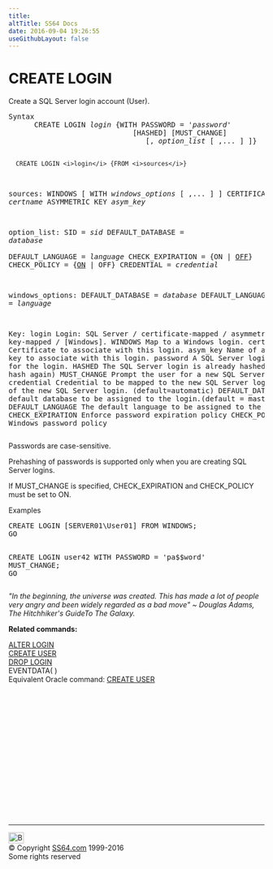 ```yaml
---
title:
altTitle: SS64 Docs
date: 2016-09-04 19:26:55
useGithubLayout: false
---
```

<!-- #BeginLibraryItem "/Library/head_sql.lbi" --><!-- #EndLibraryItem --><h1>CREATE LOGIN </h1>
<p>Create a SQL Server login account (User).</p>
<pre>Syntax
      CREATE LOGIN <i>login</i> {WITH PASSWORD = '<i>password</i>'
                             [HASHED] [MUST_CHANGE]
                                [, <i>option_list</i> [ ,... ] ]}

      CREATE LOGIN <i>login</i> {FROM <i>sources</i>}

  sources:
      WINDOWS [ WITH <i>windows_options</i> [ ,... ] ]
      CERTIFICATE <i>certname</i>
      ASYMMETRIC KEY <i>asym_key</i>  

  option_list:
      SID = <i>sid</i>
      DEFAULT_DATABASE = <i>database</i>    
      DEFAULT_LANGUAGE = <i>language</i>
      CHECK_EXPIRATION = {ON | <u>OFF</u>}
      CHECK_POLICY = {<u>ON</u> | OFF}
      CREDENTIAL = <i>credential</i> 

  windows_options:
      DEFAULT_DATABASE = <i>database</i>
      DEFAULT_LANGUAGE = <i>language</i>

Key:
  login            Login: SQL Server / certificate-mapped / asymmetric key-mapped / [Windows].
  WINDOWS          Map to a Windows login.
  certname         Certificate to associate with this login.
  asym_key         Name of an asymmetric key to associate with this login. 
  password         A SQL Server login password for the login.
  HASHED           The SQL Server login is already hashed. (so don't hash again)
  MUST_CHANGE      Prompt the user for a new SQL Server password
  credential       Credential to be mapped to the new SQL Server login.
  sid              GUID of the new SQL Server login. (default=automatic)
  DEFAULT_DATABASE The default database to be assigned to the login.(default = master)
  DEFAULT_LANGUAGE The default language to be assigned to the login. 
  CHECK_EXPIRATION Enforce password expiration policy
  CHECK_POLICY     Enforce Windows password policy</pre> 
<p>Passwords are case-sensitive.</p>
<p>Prehashing of passwords is supported only when you are creating SQL Server logins.</p>
<p>If MUST_CHANGE is specified, CHECK_EXPIRATION and CHECK_POLICY must be set to ON.</p>
<p>Examples</p>
<pre>CREATE LOGIN [SERVER01\User01] FROM WINDOWS;<br>GO

CREATE LOGIN user42 WITH PASSWORD = 'pa$$word' MUST_CHANGE;<br>GO</pre>
<p class="quote"><i>"In the beginning, the universe was created. This has made a lot of people very angry and been widely regarded as a bad move" ~ Douglas Adams, The Hitchhiker's GuideTo The Galaxy.</i></p>
<p><b>Related commands:</b></p>
<p>  <a href="login_a.html">ALTER LOGIN</a><a href="login_d.html"><br>
</a><a href="user_c.html">CREATE USER</a><a href="login_d.html"><br>
DROP LOGIN</a><br>
EVENTDATA( )<br>
Equivalent Oracle command:  <a href="../ora/user_c.html">CREATE USER</a></p><!-- #BeginLibraryItem "/Library/foot_sql.lbi" --><p>
<!-- ss64-sql -->
<ins class="adsbygoogle" style="display:inline-block;width:300px;height:250px" data-ad-client="ca-pub-6140977852749469" data-ad-slot="6953563613"></ins>
<script>
(adsbygoogle = window.adsbygoogle || []).push({});
</script></p>
<hr>
<div id="bl" class="footer"><a href="login_c.html#"><img src="../images/top.png" width="30" height="22" alt="Back to the Top"></a></div>
<div id="br" class="footer, tagline">© Copyright <a href="../index.html">SS64.com</a> 1999-2016<br>
Some rights reserved</div><!-- #EndLibraryItem -->

